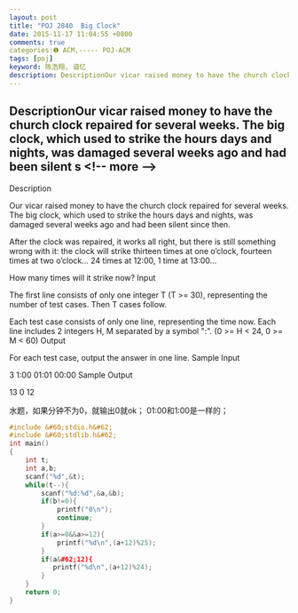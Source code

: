 ```yaml
---
layout: post
title: "POJ 2840  Big Clock"
date: 2015-11-17 11:04:55 +0800
comments: true
categories:❶ ACM,----- POJ-ACM
tags: [poj]
keyword: 陈浩翔, 谙忆
description: DescriptionOur vicar raised money to have the church clock repaired for several weeks. The big clock, which used to strike the hours days and nights, was damaged several weeks ago and had been silent s 
---
```



DescriptionOur vicar raised money to have the church clock repaired for several weeks. The big clock, which used to strike the hours days and nights, was damaged several weeks ago and had been silent s
&#60;!-- more --&#62;
----------

Description

Our vicar raised money to have the church clock repaired for several weeks. The big clock, which used to strike the hours days and nights, was damaged several weeks ago and had been silent since then. 

After the clock was repaired, it works all right, but there is still something wrong with it: the clock will strike thirteen times at one o’clock, fourteen times at two o’clock... 24 times at 12:00, 1 time at 13:00... 

How many times will it strike now? 
Input

The first line consists of only one integer T (T >= 30), representing the number of test cases. Then T cases follow. 

Each test case consists of only one line, representing the time now. Each line includes 2 integers H, M separated by a symbol ":". (0 >= H &#60; 24, 0 >= M &#60; 60) 
Output

For each test case, output the answer in one line.
Sample Input

3
1:00
01:01
00:00
Sample Output

13
0
12

水题，如果分钟不为0，就输出0就ok；
01:00和1:00是一样的；

```cpp
#include &#60;stdio.h&#62;
#include &#60;stdlib.h&#62;
int main()
{
    int t;
    int a,b;
    scanf("%d",&t);
    while(t--){
        scanf("%d:%d",&a,&b);
        if(b!=0){
            printf("0\n");
            continue;
        }
        if(a>=0&&a>=12){
            printf("%d\n",(a+12)%25);
        }
        if(a&#62;12){
           printf("%d\n",(a+12)%24);
        }
    }
    return 0;
}

```